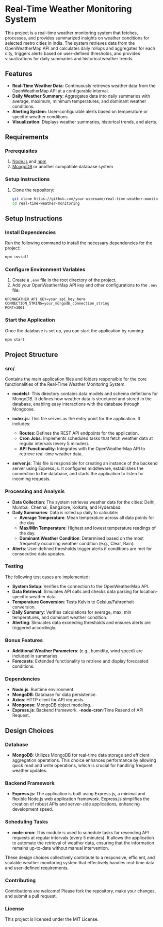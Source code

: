 # Real-Time Weather Monitoring System

This project is a real-time weather monitoring system that fetches, processes, and provides summarized insights on weather conditions for selected metro cities in India. The system retrieves data from the OpenWeatherMap API and calculates daily rollups and aggregates for each city, triggers alerts based on user-defined thresholds, and provides visualizations for daily summaries and historical weather trends.

## Features

- **Real-Time Weather Data**: Continuously retrieves weather data from the OpenWeatherMap API at a configurable interval.
- **Daily Weather Summary**: Aggregates data into daily summaries with average, maximum, minimum temperatures, and dominant weather conditions.
- **Alerting System**: User-configurable alerts based on temperature or specific weather conditions.
- **Visualization**: Displays weather summaries, historical trends, and alerts.

## Requirements

### Prerequisites

1. [Node.js](https://nodejs.org/) and [npm](https://www.npmjs.com/)
2. [MongoDB](https://www.mongodb.com/) or another compatible database system

### Setup Instructions

1. Clone the repository:
   ```bash
   git clone https://github.com/your-username/real-time-weather-monitoring.git
   cd real-time-weather-monitoring

## Setup Instructions

### Install Dependencies

Run the following command to install the necessary dependencies for the project:

```bash
npm install
```

### Configure Environment Variables

1. Create a `.env` file in the root directory of the project.
2. Add your OpenWeatherMap API key and other configurations to the `.env` file:

```plaintext
OPENWEATHER_API_KEY=your_api_key_here
CONNECTION_STRING=your_mongodb_connection_string
PORT=3001
```

### Start the Application

Once the database is set up, you can start the application by running:

```bash
npm start
```

## Project Structure

### **src/**
Contains the main application files and folders responsible for the core functionalities of the Real-Time Weather Monitoring System.

- **models/**: This directory contains data models and schema definitions for MongoDB. It defines how weather data is structured and stored in the database, enabling easy interactions with the database through Mongoose.

- **index.js**: This file serves as the entry point for the application. It includes:
  - **Routes**: Defines the REST API endpoints for the application.
  - **Cron Jobs**: Implements scheduled tasks that fetch weather data at regular intervals (every 5 minutes).
  - **API Functionality**: Integrates with the OpenWeatherMap API to retrieve real-time weather data.

- **server.js**: This file is responsible for creating an instance of the backend server using Express.js. It configures middleware, establishes the connection to the database, and starts the application to listen for incoming requests.


### Processing and Analysis

- **Data Collection**: The system retrieves weather data for the cities: Delhi, Mumbai, Chennai, Bangalore, Kolkata, and Hyderabad.
- **Daily Summaries**: Data is rolled up daily to calculate:
  - **Average Temperature**: Mean temperature across all data points for the day.
  - **Max/Min Temperature**: Highest and lowest temperature readings of the day.
  - **Dominant Weather Condition**: Determined based on the most frequently occurring weather condition (e.g., Clear, Rain).
- **Alerts**: User-defined thresholds trigger alerts if conditions are met for consecutive data updates.

### Testing

The following test cases are implemented:

- **System Setup**: Verifies the connection to the OpenWeatherMap API.
- **Data Retrieval**: Simulates API calls and checks data parsing for location-specific weather data.
- **Temperature Conversion**: Tests Kelvin to Celsius/Fahrenheit conversion.
- **Daily Summary**: Verifies calculations for average, max, min temperatures, and dominant weather condition.
- **Alerting**: Simulates data exceeding thresholds and ensures alerts are triggered accordingly.

### Bonus Features

- **Additional Weather Parameters**: (e.g., humidity, wind speed) are included in summaries.
- **Forecasts**: Extended functionality to retrieve and display forecasted conditions.

### Dependencies

- **Node.js**: Runtime environment.
- **MongoDB**: Database for data persistence.
- **Axios**: HTTP client for API requests.
- **Mongoose**: MongoDB object modeling.
- **Express.js**: Backend framework.
-**node-cron**:Time Resend of API Request.

## Design Choices

### Database
- **MongoDB**: Utilizes MongoDB for real-time data storage and efficient aggregation operations. This choice enhances performance by allowing quick read and write operations, which is crucial for handling frequent weather updates.

### Backend Framework
- **Express.js**: The application is built using Express.js, a minimal and flexible Node.js web application framework. Express.js simplifies the creation of robust APIs and server-side applications, enhancing development speed.

### Scheduling Tasks
- **node-cron**: This module is used to schedule tasks for resending API requests at regular intervals (every 5 minutes). It allows the application to automate the retrieval of weather data, ensuring that the information remains up-to-date without manual intervention.

These design choices collectively contribute to a responsive, efficient, and scalable weather monitoring system that effectively handles real-time data and user-defined requirements.


### Contributing

Contributions are welcome! Please fork the repository, make your changes, and submit a pull request.

### License

This project is licensed under the MIT License.

